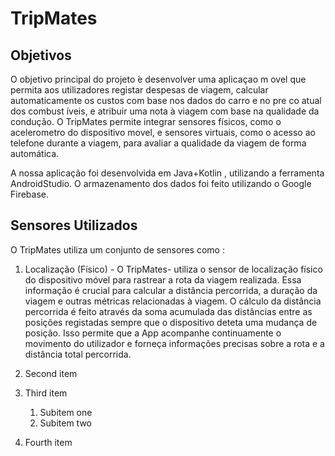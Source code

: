 # TripMates
## Objetivos


O objetivo principal do projeto  ́e desenvolver uma aplicaçao m ovel que permita
aos utilizadores registar despesas de viagem, calcular automaticamente os custos
com base nos dados do carro e no pre co atual dos combust ́ıveis, e atribuir uma
nota à viagem com base na qualidade da condução. O TripMates permite
integrar sensores físicos, como o acelerometro do dispositivo movel, e sensores
virtuais, como o acesso ao telefone durante a viagem, para avaliar a qualidade
da viagem de forma automática.

A nossa aplicação foi desenvolvida em Java+Kotlin , utilizando a ferramenta AndroidStudio. O armazenamento dos dados foi feito utilizando o Google Firebase.

## Sensores Utilizados

O TripMates utiliza um conjunto de sensores como :
  1. Localização (Físico) - O TripMates- utiliza o sensor de localização físico do dispositivo móvel para rastrear a rota da viagem realizada. Essa informação é crucial para calcular a distância percorrida, a duração da viagem e outras métricas relacionadas à viagem. O cálculo da distância percorrida é feito através da soma acumulada das distâncias entre as posições registadas sempre que o dispositivo deteta uma mudança de posição. Isso permite que a App acompanhe continuamente o movimento do utilizador e forneça informações precisas sobre a rota e a distância total percorrida.

  2. Second item
  3. Third item
     1. Subitem one
     2. Subitem two
  4. Fourth item
